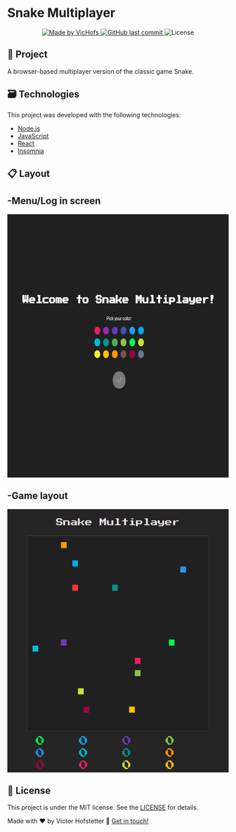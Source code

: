 # Snake Multiplayer
<p align="center">
	
  <a href="https://www.linkedin.com/in/victor-hofstetter/">
    <img alt="Made by VicHofs" src="https://img.shields.io/badge/made%20by-VicHofs-%2304D361">
  </a>

  <a href="https://github.com/VicHofs/NLW-01/commits/master">
    <img alt="GitHub last commit" src="https://img.shields.io/github/last-commit/VicHofs/NLW-01">
  </a>

  <img alt="License" src="https://img.shields.io/badge/license-MIT-brightgreen">
</p>
<p align="center">

## 📝 Project

A browser-based multiplayer version of the classic game Snake.

## 🗃 Technologies

This project was developed with the following technologies:

- [Node.js][nodejs]
- [JavaScript][javascript]
- [React][reactjs]
- [Insomnia][insomnia]



## 📋 Layout
<h2> -Menu/Log in screen</h2>
<img src="https://raw.githubusercontent.com/VicHofs/snake-multiplayer/master/menu%20snake.png?token=ANUWHYUZUH2RTRWZIQUIIIK7AXQIU" align="center" height=600 width=650>

<h2> -Game layout</h2>
<img src="https://raw.githubusercontent.com/VicHofs/snake-multiplayer/master/snake%20gameplay.png?token=ANUWHYT257MANWY65E2NX527AXSNO" align="center" height=600 width=650>

## 📜 License

This project is under the MIT license. See the [LICENSE](https://github.com/VicHofs/NLW-01/LICENSE) for details.




Made with ❤ by Victor Hofstetter :wave: [Get in touch!](https://www.linkedin.com/in/victor-hofstetter/)

[nodejs]: https://nodejs.org/
[javascript]: https://www.typescriptlang.org/
[expo]: https://expo.io/
[reactjs]: https://reactjs.org
[rn]: https://facebook.github.io/react-native/
[yarn]: https://yarnpkg.com/
[vs]: https://code.visualstudio.com/
[vceditconfig]: https://marketplace.visualstudio.com/items?itemName=EditorConfig.EditorConfig
[vceslint]: https://marketplace.visualstudio.com/items?itemName=dbaeumer.vscode-eslint
[prettier]: https://marketplace.visualstudio.com/items?itemName=esbenp.prettier-vscode
[insomnia]: https://insomnia.rest
